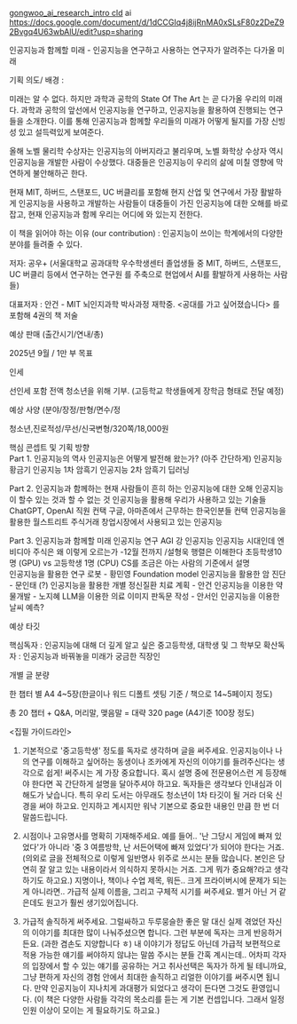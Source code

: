 [gongwoo_ai_research_intro cld](https://claude.ai/chat/21f8d28f-5c4a-444e-8542-25a87feaf9cd)
ai https://docs.google.com/document/d/1dCCGIq4j8ijRnMA0xSLsF80z2DeZ92Bvgq4U63wbAlU/edit?usp=sharing

인공지능과 함께할 미래 - 인공지능을 연구하고 사용하는 연구자가 알려주는 다가올 미래 

기획 의도/ 배경 : 

미래는 알 수 없다. 하지만 과학과 공학의 State Of The Art 는 곧 다가올 우리의 미래다. 과학과 공학의 앞선에서 인공지능을 연구하고, 인공지능을 활용하여 진행되는 연구들을 소개한다. 이를 통해 인공지능과 함께할 우리들의 미래가 어떻게 될지를 가장 신빙성 있고 설득력있게 보여준다. 

올해 노벨 물리학 수상자는 인공지능의 아버지라고 불리우며, 노벨 화학상 수상자 역시 인공지능을 개발한 사람이 수상했다. 대중들은 인공지능이 우리의 삶에 미칠 영향에 막연하게 불안해하곤 한다. 

현재 MIT, 하버드, 스탠포드, UC 버클리를 포함해 현지 산업 및 연구에서 가장 활발하게 인공지능을 사용하고 개발하는 사람들이 대중들이 가진 인공지능에 대한 오해를 바로 잡고, 현재 인공지능과 함께 우리는 어디에 와 있는지 전한다. 

이 책을 읽어야 하는 이유 (our contribution) : 인공지능이 쓰이는 학계에서의 다양한 분야를 들려줄 수 있다. 

저자: 공우+ (서울대학교 공과대학 우수학생센터 졸업생들 중 MIT, 하버드, 스탠포드, UC 버클리 등에서 연구하는 연구원 를 주축으로 현업에서 AI를 활발하게 사용하는 사람들) 

대표저자 : 안건 - MIT 뇌인지과학 박사과정 재학중. <공대를 가고 싶어졌습니다> 를 포함해 4권의 책 저술 

예상 판매 (출간시기/연내/총)

2025년 9월 / 1만 부 목표

인세

선인세 포함 전액 청소년을 위해 기부. (고등학교 학생들에게 장학금 형태로 전달 예정) 

예상 사양 (분야/장정/판형/면수/정

청소년,진로적성/무선/신국변형/320쪽/18,000원

핵심 콘셉트 및 기획 방향														
Part 1. 인공지능의 역사
인공지능은 어떻게 발전해 왔는가? (아주 간단하게) 
인공지능 황금기 
인공지능 1차 암흑기 
인공지능 2차 암흑기 
딥러닝 


 
Part 2. 인공지능과 함께하는 현재
사람들이 흔히 하는 인공지능에 대한 오해 
인공지능이 할수 있는 것과 할 수 없는 것 
인공지능을 활용해 우리가 사용하고 있는 기술들
ChatGPT, OpenAI 직원 컨택 
구글, 아마존에서 근무하는 한국인분들 컨택 
인공지능을 활용한 월스트리트 주식거래 
창업시장에서 사용되고 있는 인공지능 

Part 3. 인공지능과 함께할 미래 
인공지능 연구 
AGI 
강 인공지능 
인공지능 시대인데 엔비디아 주식은 왜 이렇게 오르는가 -12월 전까지 /설형욱 
행렬은 이해한다 
초등학생10명 (GPU)  vs 고등학생 1명 (CPU)
CS를 조금은 아는 사람의 기준에서 설명   
인공지능을 활용한 연구 
로봇  - 황민영 
Foundation model 
인공지능을 활용한 암 진단 - 문인태 (?) 
인공지능을 활용한 개별 정신질환 치료 계획 - 안건 
인공지능을 이용한 약물개발 - 노지혜 
LLM을 이용한 의료 이미지 판독문 작성 - 안서인 
인공지능을 이용한 날씨 예측? 


예상 타깃

핵심독자 : 인공지능에 대해 더 깊게 알고 싶은 중고등학생, 대학생 및 그 학부모
확산독자 : 인공지능과 바꿔놓을 미래가 궁금한 직장인 

개별 글 분량 

한 챕터 별 A4 4~5장(한글이나 워드 디폴트 셋팅 기준 / 책으로 14~5페이지 정도) 

총 20 챕터 + Q&A, 머리말, 맺음말 = 대략 320 page (A4기준 100장 정도) 


<집필 가이드라인> 
1. 기본적으로 '중고등학생' 정도를 독자로 생각하며 글을 써주세요. 인공지능이나 나의 연구를 이해하고 싶어하는 동생이나 조카에게 자신의 이야기를 들려주신다는 생각으로
   쉽게! 써주시는 게 가장 중요합니다. 혹시 설명 중에 전문용어스런 게 등장해야 한다면 꼭 간단하게 설명을 달아주셔야 하고요.
   독자들은 생각보다 인내심과 이해도가 낮습니다. 특히 우리 도서는 아무래도 청소년이 1차 타깃이 될 거라 더욱 신경을 써야 하고요.
   인지하고 계시지만 워낙 기본으로 중요한 내용인 만큼 한 번 더 말씀드립니다.


2. 시점이나 고유명사를 명확히 기재해주세요. 
   예를 들어.. '난 그당시 게임에 빠져 있었다'가 아니라 '중 3 여름방학, 난 서든어택에 빠져 있었다'가 되어야 한다는 거죠.
   (의외로 글을 전체적으로 이렇게 일반명사 위주로 쓰시는 분들 많습니다. 본인은 당연히 잘 알고 있는 내용이라서 의식하지 못하시는 거죠. 그게 뭐가 중요해?라고 생각하기도 하고요.) 
   지명이나, 책이나 수업 제목, 뭐든.. 크게 프라이버시에 문제가 되는 게 아니라면.. 가급적 실제 이름을, 그리고 구체적 시기를 써주세요. 
   별거 아닌 거 같은데도 원고가 훨씬 생기있어집니다.


3. 가급적 솔직하게 써주세요. 
   그럴싸하고 두루뭉슬한 좋은 말 대신 실제 겪었던 자신의 이야기를 최대한 많이 나눠주셨으면 합니다.
   그런 부분에 독자는 크게 반응하거든요. (과한 겸손도 지양합니다 ㅎ)
   내 이야기가 정답도 아닌데 가급적 보편적으로 적용 가능한 얘기를 써야하지 않냐는 말씀 주시는 분들 간혹 계시는데.. 
   어차피 각자의 입장에서 할 수 있는 얘기를 공유하는 거고 취사선택은 독자가 하게 될 테니까요,
   그냥 편하게 자신의 경험 안에서 최대한 솔직하고 리얼한 이야기를 써주시면 됩니다. 만약 인공지능이 지나치게 과대평가 되었다고 생각이 든다면 그것도 환영입니다. 
   (이 책은 다양한 사람들 각각의 목소리를 듣는 게 기본 컨셉입니다. 그래서 일정 인원 이상이 모이는 게 필요하기도 하고요.)




